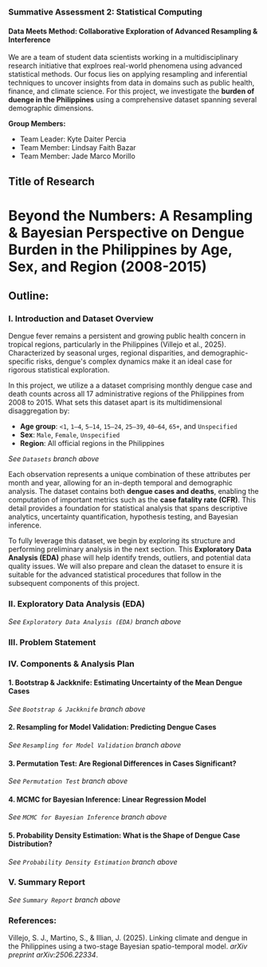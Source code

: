 ### Summative Assessment 2: Statistical Computing

#### Data Meets Method: Collaborative Exploration of Advanced Resampling & Interference

We are a team of student data scientists working in a multidisciplinary research initiative that explroes real-world phenomena using advanced statistical methods. Our focus lies on applying resampling and inferential techniques to uncover insights from data in domains such as public health, finance, and climate science. For this project, we investigate the **burden of duenge in the Philippines** using a comprehensive dataset spanning several demographic dimensions.

**Group Members:**
* Team Leader: Kyte Daiter Percia
* Team Member: Lindsay Faith Bazar
* Team Member: Jade Marco Morillo

## Title of Research

# Beyond the Numbers: A Resampling & Bayesian Perspective on Dengue Burden in the Philippines by Age, Sex, and Region (2008-2015)

## Outline:

### **I. Introduction and Dataset Overview**

Dengue fever remains a persistent and growing public health concern in tropical regions, particularly in the Philippines (Villejo et al., 2025). Characterized by seasonal urges, regional disparities, and demographic-specific risks, dengue's complex dynamics make it an ideal case for rigorous statistical exploration.

In this project, we utilize a a dataset comprising monthly dengue case and death counts across all 17 administrative regions of the Philippines from 2008 to 2015. What sets this dataset apart is its multidimensional disaggregation by:

* **Age group**: `<1`, `1–4`, `5–14`, `15–24`, `25–39`, `40–64`, `65+`, and `Unspecified`
* **Sex**: `Male`, `Female`, `Unspecified`
* **Region**: All official regions in the Philippines

*See `Datasets` branch above* 

Each observation represents a unique combination of these attributes per month and year, allowing for an in-depth temporal and demographic analysis. The dataset contains both **dengue cases and deaths**, enabling the computation of important metrics such as the **case fatality rate (CFR)**. This detail provides a foundation for statistical analysis that spans descriptive analytics, uncertainty quantification, hypothesis testing, and Bayesian inference.

To fully leverage this dataset, we begin by exploring its structure and performing preliminary analysis in the next section. This **Exploratory Data Analysis (EDA)** phase will help identify trends, outliers, and potential data quality issues. We will also prepare and clean the dataset to ensure it is suitable for the advanced statistical procedures that follow in the subsequent components of this project.

### **II. Exploratory Data Analysis (EDA)**

*See `Exploratory Data Analysis (EDA)` branch above*

### **III. Problem Statement**

### **IV. Components & Analysis Plan**

#### **1. Bootstrap & Jackknife: Estimating Uncertainty of the Mean Dengue Cases**

*See `Bootstrap & Jackknife` branch above*

#### **2. Resampling for Model Validation: Predicting Dengue Cases**

*See `Resampling for Model Validation` branch above*

#### **3. Permutation Test: Are Regional Differences in Cases Significant?**

*See `Permutation Test` branch above*

#### **4. MCMC for Bayesian Inference: Linear Regression Model**

*See `MCMC for Bayesian Inference` branch above*

#### **5. Probability Density Estimation: What is the Shape of Dengue Case Distribution?**

*See `Probability Density Estimation` branch above*

### **V. Summary Report**

*See `Summary Report` branch above*

### References:

Villejo, S. J., Martino, S., & Illian, J. (2025). Linking climate and dengue in the Philippines using a two-stage Bayesian spatio-temporal model. *arXiv preprint arXiv:2506.22334*.
